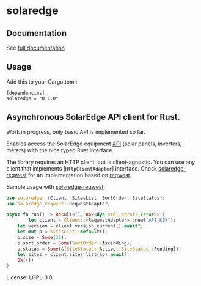 # solaredge

## Documentation

See [full documentation](https://docs.rs/solaredge)

## Usage

Add this to your Cargo.toml:
```
[dependencies]
solaredge = "0.1.0"
```

## Asynchronous SolarEdge API client for Rust.

Work in progress, only basic API is implemented so far.

Enables access the SolarEdge equipment [API](https://www.solaredge.com/sites/default/files/se_monitoring_api.pdf)
(solar panels, inverters, meters) with the nice typed Rust interface.

The library requires an HTTP client, but is client-agnostic. You can use any client that implements
[`HttpClientAdapter`] interface. Check [solaredge-reqwest](https://crates.io/crates/solaredge-reqwest)
for an implementation based on [reqwest](https://crates.io/crates/reqwest).

Sample usage with [solaredge-reqwest](https://crates.io/crates/solaredge-reqwest):
```rust
use solaredge::{Client, SitesList, SortOrder, SiteStatus};
use solaredge_reqwest::ReqwestAdapter;

async fn run() -> Result<(), Box<dyn std::error::Error>> {
		let client = Client::<ReqwestAdapter>::new("API_KEY");
  	let version = client.version_current().await?;
  	let mut p = SitesList::default();
  	p.size = Some(32);
  	p.sort_order = Some(SortOrder::Ascending);
  	p.status = Some(&[SiteStatus::Active, SiteStatus::Pending]);
  	let sites = client.sites_list(&p).await?;
  	Ok(())
}
```

License: LGPL-3.0
